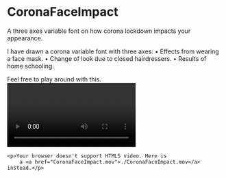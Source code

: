 # CoronaFaceImpact
A three axes variable font on how corona lockdown impacts your appearance.

I have drawn a corona variable font with three axes: 
• Effects from wearing a face mask.
• Change of look due to closed hairdressers. 
• Results of home schooling.

Feel free to play around with this.
<video controls>
	<source src="Coronamoji.mov" type="video/quicktime">

	<p>Your browser doesn't support HTML5 video. Here is
		a <a href="CoronaFaceImpact.mov">./CoronaFaceImpact.mov</a> instead.</p>
</video>
